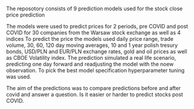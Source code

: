 The reposotory consists of 9 prediction models used for the stock close price prediction

The models were used to predict prices for 2 periods, pre COVID and post COVID for 30 companies from the Warsaw stock exchange as well as 4 indices
To predict the price the models used daily price range, trade volume, 30, 60, 120 day moving averages, 10 and 1 year polish tresury bonds, USD/PLN and EUR/PLN exchange rates, gold and oil prices as well as CBOE Volatility index.
The prediction simulated a real life scenario, predicting one day forward and readjusting the model with the noew observation.
To pick the best model specification hyperparameter tuning was used.

The aim of the predictions was to compare predictions before and after covid and answer a question. Is it easier or harder to predict stocks post COVID.
